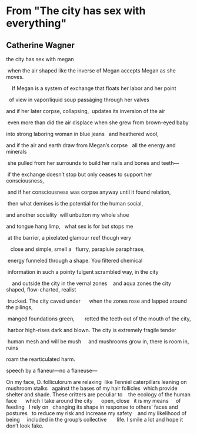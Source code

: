 # From "The city has sex with everything"
## Catherine Wagner
the city has sex with megan

 when the air shaped like the inverse of Megan
accepts Megan as she moves.

    If Megan is a system of exchange
that floats her labor and her point

  of view in vapor/liquid soup
passàging through her valves

and if her later corpse, collapsing,
 updates its inversion of the air

 even more than did the air displace
when she grew from brown-eyed baby

into strong laboring woman in blue jeans
  and heathered wool,

and if the air and earth draw from Megan’s corpse
  all the energy and minerals

 she pulled from her surrounds
to build her nails and bones and teeth—

 if the exchange doesn’t stop
but only ceases to support her consciousness,

 and if her consciousness was corpse anyway until
it found relation,

 then what demises
is the potential for the human social,

and another sociality
 will unbutton my whole shoe

and tongue hang limp,
  what sex is for but stops me

 at the barrier, a pixelated
glamour reef though very

   close and simple, smell a
  flurry, parapluie paraphrase,

 energy funneled through a shape.
You filtered chemical

 information in such a pointy
fulgent scrambled way, in the city

    and outside the city in the vernal zones
   and aqua zones the city shaped, flow-charted, realist

 trucked. The city caved under
     when the zones rose and lapped around the pilings,

 manged foundations green,
      rotted the teeth out of the mouth of the city,

 harbor high-rises
dark and blown. The city is extremely fragile tender

 human mesh and will be mush
    and mushrooms grow in, there is room in, ruins

roam the rearticulated harm.



speech by a flaneur—no a flaneuse—

On my face, D. folliculorum are relaxing
 like Tenniel caterpillars leaning on mushroom stalks
  against the bases of my hair follicles
 which provide shelter and shade.
These critters are peculiar to
   the ecology of the human face
     which I take around the city
     open, close   it is my means
    of feeding   I rely on
  changing its shape
in response to others’ faces and postures
  to reduce my risk and increase my safety
   and my likelihood of being
    included in the group’s collective
      life. I smile a lot and hope it
     don’t look fake.